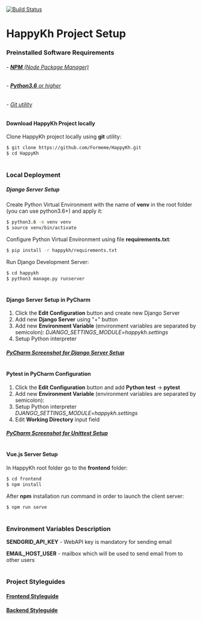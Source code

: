 [![Build Status](https://travis-ci.com/Formeme/HappyKh.svg?branch=master)](https://travis-ci.com/Formeme/HappyKh)
# HappyKh Project Setup
### Preinstalled Software Requirements
###### - [**NPM** (Node Package Manager)](https://www.digitalocean.com/community/tutorials/node-js-ubuntu-16-04-ru)
###### - [**Python3.6** or higher](https://www.python.org/downloads/)
###### - [Git utility](https://git-scm.com/downloads)

#### Download HappyKh Project locally
Clone HappyKh project locally using **git** utility:
```sh
$ git clone https://github.com/Formeme/HappyKh.git
$ cd HappyKh
```
#

### Local Deployment
##### Django Server Setup
Create Python Virtual Environment with the name of **venv** in the root folder (you can use python3.6+) and apply it:
```sh
$ python3.6 -m venv venv
$ source venv/bin/activate
```

Configure Python Virtual Environment using file **requirements.txt**:
```sh
$ pip install -r happykh/requirements.txt
```

Run Django Development Server:
```sh
$ cd happykh
$ python3 manage.py runserver
```
#

#### Django Server Setup in PyCharm
1. Click the **Edit Configuration** button and create new Django Server
2. Add new **Django Server** using "+" button
3. Add new **Environment Variable** (environment variables are separated by semicolon): 
*DJANGO_SETTINGS_MODULE=happykh.settings*
4. Setup Python interpreter
##### [PyCharm Screenshot for Django Server Setup](https://raw.githubusercontent.com/nikita-sobol/Screenshots/master/pycharm-django-server-setup.png)
#

#### Pytest in PyCharm Configuration
1. Click the **Edit Configuration** button and add **Python test** -> **pytest**
2. Add new **Environment Variable** (environment variables are separated by semicolon): 
3. Setup Python interpreter
*DJANGO_SETTINGS_MODULE=happykh.settings*
4. Edit **Working Direсtory** input field
##### [PyCharm Screenshot for Unittest Setup](https://raw.githubusercontent.com/nikita-sobol/Screenshots/master/pycharm-unittest-setup.png)
#

#### Vue.js Server Setup
In HappyKh root folder go to the **frontend** folder:
```sh
$ cd frontend
$ npm install
```
After **npm** installation run command in order to launch the client server:
```sh
$ npm run serve
```
#

### Environment Variables Description
**SENDGRID_API_KEY** - WebAPI key is mandatory for sending email

**EMAIL_HOST_USER** - mailbox which will be used to send email from to other users
#
### Project Styleguides
#### [Frontend Styleguide](https://github.com/xpureheroinex/frontend_styleguide/blob/master/JS_new.md)
#### [Backend Styleguide](https://github.com/vlad-shev/styleguide/blob/master/mypyguide.md)











